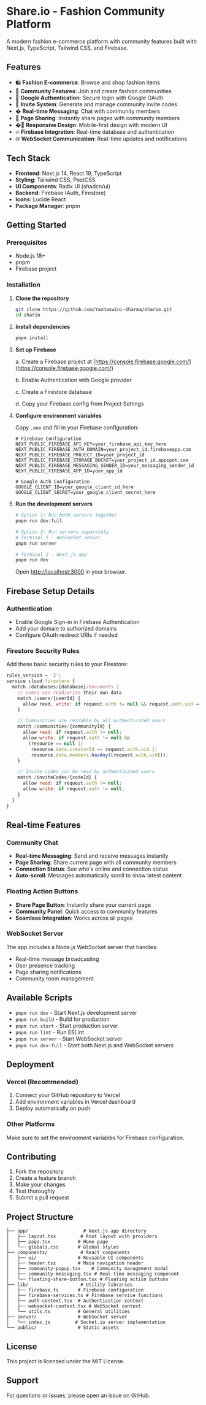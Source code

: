 # Share.io - Fashion Community Platform

A modern fashion e-commerce platform with community features built with Next.js, TypeScript, Tailwind CSS, and Firebase.

## Features

- 🛍️ **Fashion E-commerce**: Browse and shop fashion items
- 👥 **Community Features**: Join and create fashion communities
- 🔐 **Google Authentication**: Secure login with Google OAuth
- 🎫 **Invite System**: Generate and manage community invite codes
- � **Real-time Messaging**: Chat with community members
- 📢 **Page Sharing**: Instantly share pages with community members
- �📱 **Responsive Design**: Mobile-first design with modern UI
- 🔥 **Firebase Integration**: Real-time database and authentication
- 🌐 **WebSocket Communication**: Real-time updates and notifications

## Tech Stack

- **Frontend**: Next.js 14, React 19, TypeScript
- **Styling**: Tailwind CSS, PostCSS
- **UI Components**: Radix UI (shadcn/ui)
- **Backend**: Firebase (Auth, Firestore)
- **Icons**: Lucide React
- **Package Manager**: pnpm

## Getting Started

### Prerequisites

- Node.js 18+
- pnpm
- Firebase project

### Installation

1. **Clone the repository**
   ```bash
   git clone https://github.com/Yashaswini-Sharma/shario.git
   cd shario
   ```

2. **Install dependencies**
   ```bash
   pnpm install
   ```

3. **Set up Firebase**

   a. Create a Firebase project at [https://console.firebase.google.com/](https://console.firebase.google.com/)

   b. Enable Authentication with Google provider

   c. Create a Firestore database

   d. Copy your Firebase config from Project Settings

4. **Configure environment variables**

   Copy `.env` and fill in your Firebase configuration:

   ```env
   # Firebase Configuration
   NEXT_PUBLIC_FIREBASE_API_KEY=your_firebase_api_key_here
   NEXT_PUBLIC_FIREBASE_AUTH_DOMAIN=your_project_id.firebaseapp.com
   NEXT_PUBLIC_FIREBASE_PROJECT_ID=your_project_id
   NEXT_PUBLIC_FIREBASE_STORAGE_BUCKET=your_project_id.appspot.com
   NEXT_PUBLIC_FIREBASE_MESSAGING_SENDER_ID=your_messaging_sender_id
   NEXT_PUBLIC_FIREBASE_APP_ID=your_app_id

   # Google Auth Configuration
   GOOGLE_CLIENT_ID=your_google_client_id_here
   GOOGLE_CLIENT_SECRET=your_google_client_secret_here
   ```

5. **Run the development servers**
   ```bash
   # Option 1: Run both servers together
   pnpm run dev:full

   # Option 2: Run servers separately
   # Terminal 1 - WebSocket server
   pnpm run server

   # Terminal 2 - Next.js app
   pnpm run dev
   ```

   Open [http://localhost:3000](http://localhost:3000) in your browser.

## Firebase Setup Details

### Authentication
- Enable Google Sign-in in Firebase Authentication
- Add your domain to authorized domains
- Configure OAuth redirect URIs if needed

### Firestore Security Rules
Add these basic security rules to your Firestore:

```javascript
rules_version = '2';
service cloud.firestore {
  match /databases/{database}/documents {
    // Users can read/write their own data
    match /users/{userId} {
      allow read, write: if request.auth != null && request.auth.uid == userId;
    }

    // Communities are readable by all authenticated users
    match /communities/{communityId} {
      allow read: if request.auth != null;
      allow write: if request.auth != null &&
        (resource == null ||
         resource.data.creatorId == request.auth.uid ||
         resource.data.members.hasAny([request.auth.uid]));
    }

    // Invite codes can be read by authenticated users
    match /inviteCodes/{codeId} {
      allow read: if request.auth != null;
      allow write: if request.auth != null;
    }
  }
}
```

## Real-time Features

### Community Chat
- **Real-time Messaging**: Send and receive messages instantly
- **Page Sharing**: Share current page with all community members
- **Connection Status**: See who's online and connection status
- **Auto-scroll**: Messages automatically scroll to show latest content

### Floating Action Buttons
- **Share Page Button**: Instantly share your current page
- **Community Panel**: Quick access to community features
- **Seamless Integration**: Works across all pages

### WebSocket Server
The app includes a Node.js WebSocket server that handles:
- Real-time message broadcasting
- User presence tracking
- Page sharing notifications
- Community room management

## Available Scripts

- `pnpm run dev` - Start Next.js development server
- `pnpm run build` - Build for production
- `pnpm run start` - Start production server
- `pnpm run lint` - Run ESLint
- `pnpm run server` - Start WebSocket server
- `pnpm run dev:full` - Start both Next.js and WebSocket servers

## Deployment

### Vercel (Recommended)
1. Connect your GitHub repository to Vercel
2. Add environment variables in Vercel dashboard
3. Deploy automatically on push

### Other Platforms
Make sure to set the environment variables for Firebase configuration.

## Contributing

1. Fork the repository
2. Create a feature branch
3. Make your changes
4. Test thoroughly
5. Submit a pull request

## Project Structure

```
├── app/                    # Next.js app directory
│   ├── layout.tsx         # Root layout with providers
│   ├── page.tsx          # Home page
│   └── globals.css       # Global styles
├── components/            # React components
│   ├── ui/               # Reusable UI components
│   ├── header.tsx        # Main navigation header
│   ├── community-popup.tsx    # Community management modal
│   ├── community-messaging.tsx # Real-time messaging component
│   └── floating-share-button.tsx # Floating action buttons
├── lib/                   # Utility libraries
│   ├── firebase.ts       # Firebase configuration
│   ├── firebase-services.ts # Firebase service functions
│   ├── auth-context.tsx  # Authentication context
│   ├── websocket-context.tsx # WebSocket context
│   └── utils.ts          # General utilities
├── server/               # WebSocket server
│   └── index.js         # Socket.io server implementation
└── public/               # Static assets
```

## License

This project is licensed under the MIT License.

## Support

For questions or issues, please open an issue on GitHub.
